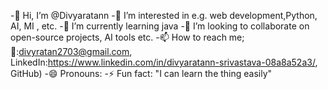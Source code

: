 -👋 Hi, I’m @Divyaratann
-👀 I’m interested in e.g. web development,Python, AI, MI , etc.
-🌱 I’m currently learning java
-💞️ I’m looking to collaborate on  open-source projects, AI tools etc.
-📫 How to reach me;📧:divyratan2703@gmail.com, LinkedIn:https://www.linkedin.com/in/divyaratann-srivastava-08a8a52a3/, GitHub)
-😄 Pronouns: 
-⚡ Fun fact: "I can learn the thing easily"

<!---
Divyaratann/Divyaratann is a ✨ special ✨ repository because its `README.md` (this file) appears on your GitHub profile.
You can click the Preview link to take a look at your changes.
--->
<html></html>
